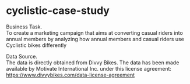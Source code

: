 # cyclistic-case-study

Business Task.   
To create a marketing campaign that aims at converting casual riders into annual members by analyzing how annual members and casual riders use Cyclistic bikes differently

Data Source.  
The data is directly obtained from Divvy Bikes. The data has been made available by Motivate International Inc. under this license agreement: https://www.divvybikes.com/data-license-agreement  


